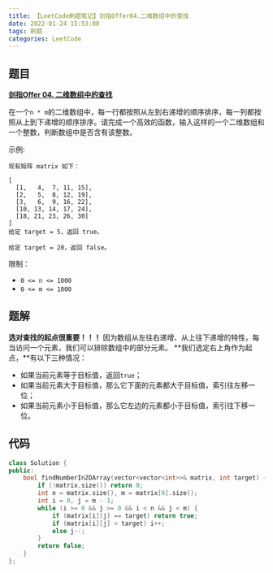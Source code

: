 ```yaml
---
title: 【LeetCode刷题笔记】剑指Offer04.二维数组中的查找
date: 2022-01-24 15:53:08
tags: 刷题
categories: LeetCode
---
```

题目
---
[**剑指Offer 04. 二维数组中的查找**](https://leetcode-cn.com/problems/er-wei-shu-zu-zhong-de-cha-zhao-lcof/)

在一个`n * m`的二维数组中，每一行都按照从左到右递增的顺序排序，每一列都按照从上到下递增的顺序排序。请完成一个高效的函数，输入这样的一个二维数组和一个整数，判断数组中是否含有该整数。

示例:
```
现有矩阵 matrix 如下：

[
  [1,   4,  7, 11, 15],
  [2,   5,  8, 12, 19],
  [3,   6,  9, 16, 22],
  [10, 13, 14, 17, 24],
  [18, 21, 23, 26, 30]
]
给定 target = 5，返回 true。

给定 target = 20，返回 false。
```

限制：
* `0 <= n <= 1000`
* `0 <= m <= 1000`
<!--more-->

题解
---
**选对查找的起点很重要！！！**
因为数组从左往右递增、从上往下递增的特性，每当访问一个元素，我们可以排除数组中的部分元素。
**我们选定右上角作为起点，**有以下三种情况：
* 如果当前元素等于目标值，返回`true`；
* 如果当前元素大于目标值，那么它下面的元素都大于目标值，索引往左移一位；
* 如果当前元素小于目标值，那么它左边的元素都小于目标值，索引往下移一位。

代码
---
```cpp
class Solution {
public:
    bool findNumberIn2DArray(vector<vector<int>>& matrix, int target) {
        if (!matrix.size()) return 0;
        int n = matrix.size(), m = matrix[0].size();
        int i = 0, j = m - 1;
        while (i >= 0 && j >= 0 && i < n && j < m) {
            if (matrix[i][j] == target) return true;
            if (matrix[i][j] < target) i++;
            else j--;
        }
        return false;
    }
};
```
